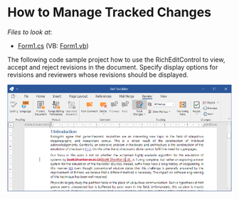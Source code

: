 
# How to Manage Tracked Changes

<!-- default file list -->
*Files to look at*:

* [Form1.cs](./CS/XtraRichEdit_TrackChanges/Form1.cs) (VB: [Form1.vb](./VB/XtraRichEdit_TrackChanges/Form1.vb))
<!-- default file list end -->

The following code sample project how to use the RichEditControl to view, accept and reject revisions in the document. Specify display options for revisions and reviewers whose revisions should be displayed.
<br/>

![image](/media/project_image.png)
